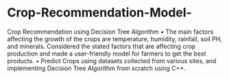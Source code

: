 # Crop-Recommendation-Model-
 Crop Recommendation using Decision Tree Algorithm
• The main factors affecting the growth of the crops are temperature, humidity, rainfall, 
soil PH, and minerals. Considered the stated factors that are affecting crop production and 
made a user-friendly model for farmers to get the best products.
• Predict Crops using datasets collected from various sites, and implementing Decision 
Tree Algorithm from scratch using C++.
